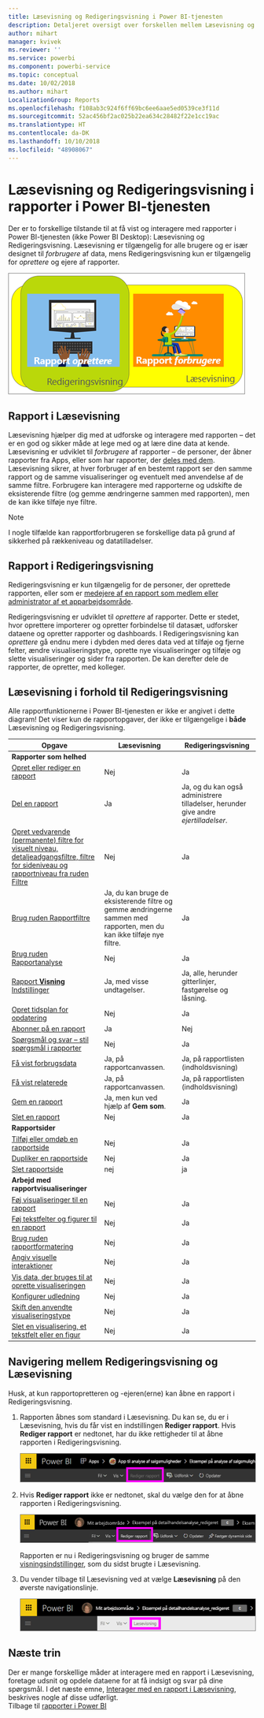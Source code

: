```yaml
---
title: Læsevisning og Redigeringsvisning i Power BI-tjenesten
description: Detaljeret oversigt over forskellen mellem Læsevisning og Redigeringsvisning for rapporter i Power BI-tjenesten
author: mihart
manager: kvivek
ms.reviewer: ''
ms.service: powerbi
ms.component: powerbi-service
ms.topic: conceptual
ms.date: 10/02/2018
ms.author: mihart
LocalizationGroup: Reports
ms.openlocfilehash: f108ab3c924f6ff69bc6ee6aae5ed0539ce3f11d
ms.sourcegitcommit: 52ac456bf2ac025b22ea634c28482f22e1cc19ac
ms.translationtype: HT
ms.contentlocale: da-DK
ms.lasthandoff: 10/10/2018
ms.locfileid: "48908067"
---
```

# <a name="reading-view-and-editing-view-in-power-bi-service-reports"></a>Læsevisning og Redigeringsvisning i rapporter i Power BI-tjenesten
Der er to forskellige tilstande til at få vist og interagere med rapporter i Power BI-tjenesten (ikke Power BI Desktop): Læsevisning og Redigeringsvisning. Læsevisning er tilgængelig for alle brugere og er især designet til *forbrugere* af data, mens Redigeringsvisning kun er tilgængelig for *oprettere* og ejere af rapporter.

![Kunst af rapportoprettere og rapportforbrugere](./media/end-user-reading-view/power-bi-creators-consumers.png)

## <a name="report-reading-view"></a>Rapport i Læsevisning

 Læsevisning hjælper dig med at udforske og interagere med rapporten – det er en god og sikker måde at lege med og at lære dine data at kende. Læsevisning er udviklet til *forbrugere* af rapporter – de personer, der åbner rapporter fra Apps, eller som har rapporter, der [deles med dem](../service-share-dashboards.md). Læsevisning sikrer, at hver forbruger af en bestemt rapport ser den samme rapport og de samme visualiseringer og eventuelt med anvendelse af de samme filtre.  Forbrugere kan interagere med rapporterne og udskifte de eksisterende filtre (og gemme ændringerne sammen med rapporten), men de kan ikke tilføje nye filtre.

> [!NOTE]
> I nogle tilfælde kan rapportforbrugeren se forskellige data på grund af sikkerhed på rækkeniveau og datatilladelser.

## <a name="report-editing-view"></a>Rapport i Redigeringsvisning

Redigeringsvisning er kun tilgængelig for de personer, der oprettede rapporten, eller som er [medejere af en rapport som medlem eller administrator af et apparbejdsområde](../service-create-distribute-apps.md).

Redigeringsvisning er udviklet til *oprettere* af rapporter. Dette er stedet, hvor oprettere importerer og opretter forbindelse til datasæt, udforsker dataene og opretter rapporter og dashboards. I Redigeringsvisning kan *oprettere* gå endnu mere i dybden med deres data ved at tilføje og fjerne felter, ændre visualiseringstype, oprette nye visualiseringer og tilføje og slette visualiseringer og sider fra rapporten. De kan derefter dele de rapporter, de opretter, med kolleger.

## <a name="reading-view-versus-editing-view"></a>Læsevisning i forhold til Redigeringsvisning
Alle rapportfunktionerne i Power BI-tjenesten er ikke er angivet i dette diagram! Det viser kun de rapportopgaver, der ikke er tilgængelige i **både** Læsevisning og Redigeringsvisning.


|Opgave  | Læsevisning  | Redigeringsvisning |
|-------------------------|-------|-------|
|**Rapporter som helhed**  |
| [Opret eller rediger en rapport](../service-report-create-new.md) | Nej  | Ja |
| [Del en rapport](../service-share-reports.md)| Ja | Ja, og du kan også administrere tilladelser, herunder give andre *ejertilladelser*. |
| [Opret vedvarende (permanente) filtre for visuelt niveau, detaljeadgangsfiltre, filtre for sideniveau og rapportniveau fra ruden Filtre](../power-bi-report-add-filter.md) | Nej  | Ja |
| [Brug ruden Rapportfiltre](end-user-report-filter.md) | Ja, du kan bruge de eksisterende filtre og gemme ændringerne sammen med rapporten, men du kan ikke tilføje nye filtre. | Ja |
| [Brug ruden Rapportanalyse](../service-analytics-pane.md) | Nej | Ja |
| [Rapport **Visning** Indstillinger](../power-bi-report-display-settings.md) | Ja, med visse undtagelser. | Ja, alle, herunder gitterlinjer, fastgørelse og låsning. |
| [Opret tidsplan for opdatering](../refresh-data.md) | Nej  | Ja |
| [Abonner på en rapport](end-user-subscribe.md) | Ja | Nej |
| [Spørgsmål og svar – stil spørgsmål i rapporter](end-user-q-and-a.md) | Nej  | Ja |
| [Få vist forbrugsdata ](../service-usage-metrics.md) | Ja, på rapportcanvassen. | Ja, på rapportlisten (indholdsvisning) |
| [Få vist relaterede](end-user-related.md) | Ja, på rapportcanvassen. | Ja, på rapportlisten (indholdsvisning) |
| [Gem en rapport](../service-report-save.md) | Ja, men kun ved hjælp af **Gem som**. | Ja |
| [Slet en rapport](../service-delete.md) | Nej  | Ja |
|**Rapportsider** |
| [Tilføj eller omdøb en rapportside](../power-bi-report-add-page.md)  | Nej  | Ja  |
| [Dupliker en rapportside](../power-bi-report-copy-paste-page.md) | Nej  | Ja |
| [Slet rapportside](../service-delete.md) | nej | ja |
|**Arbejd med rapportvisualiseringer**|
| [Føj visualiseringer til en rapport](../visuals/power-bi-report-add-visualizations-i.md) | Nej  | Ja |
| [Føj tekstfelter og figurer til en rapport](../power-bi-reports-add-text-and-shapes.md) | Nej  | Ja |
| [Brug ruden rapportformatering](../service-the-report-editor-take-a-tour.md) | Nej | Ja |
| [Angiv visuelle interaktioner](end-user-interactions.md) | Nej  | Ja |
| [Vis data, der bruges til at oprette visualiseringen](end-user-show-data.md) | Nej  | Ja |
| [Konfigurer udledning](end-user-drill.md) | Nej  | Ja |
| [Skift den anvendte visualiseringstype](../visuals/power-bi-report-change-visualization-type.md) | Nej | Ja|
| [Slet en visualisering, et tekstfelt eller en figur](../service-delete.md)| Nej | Ja |


## <a name="navigating-between-editing-view-and-reading-view"></a>Navigering mellem Redigeringsvisning og Læsevisning
Husk, at kun rapportopretteren og -ejeren(erne) kan åbne en rapport i Redigeringsvisning.

1. Rapporten åbnes som standard i Læsevisning. Du kan se, du er i Læsevisning, hvis du får vist en indstillingen **Rediger rapport**. Hvis **Rediger rapport** er nedtonet, har du ikke rettigheder til at åbne rapporten i Redigeringsvisning.

   ![Rediger rapport er nedtonet](./media/end-user-reading-view/power-bi-edit-report-grey.png)

2. Hvis **Rediger rapport** ikke er nedtonet, skal du vælge den for at åbne rapporten i Redigeringsvisning.

   ![Indstillingen Rediger rapport](./media/end-user-reading-view/power-bi-edit-report.png)

   Rapporten er nu i Redigeringsvisning og bruger de samme [visningsindstillinger](../power-bi-report-display-settings.md), som du sidst brugte i Læsevisning.

2. Du vender tilbage til Læsevisning ved at vælge **Læsevisning** på den øverste navigationslinje.

    ![Indstillingen Læsevisning](./media/end-user-reading-view/power-bi-reading-view.png)



## <a name="next-steps"></a>Næste trin
Der er mange forskellige måder at interagere med en rapport i Læsevisning, foretage udsnit og opdele dataene for at få indsigt og svar på dine spørgsmål.  I det næste emne, [Interager med en rapport i Læsevisning](../service-interact-with-a-report-in-editing-view.md), beskrives nogle af disse udførligt.    
Tilbage til [rapporter i Power BI](end-user-reports.md)    
